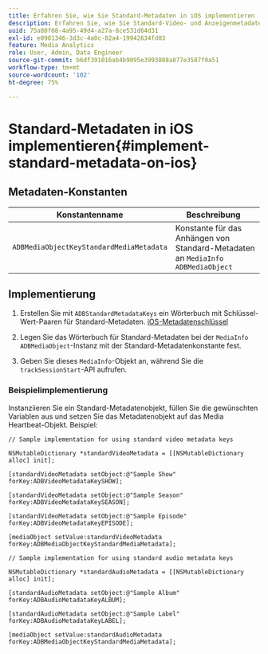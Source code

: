 ```yaml
---
title: Erfahren Sie, wie Sie Standard-Metadaten in iOS implementieren
description: Erfahren Sie, wie Sie Standard-Video- und Anzeigenmetadaten festlegen, die mit Tracking-Aufrufen in iOS gesendet werden.
uuid: 75a80f08-4a95-49d4-a27a-8ce531d64d31
exl-id: e0981346-3d3c-4a0c-82a4-19942634fd03
feature: Media Analytics
role: User, Admin, Data Engineer
source-git-commit: b6df391016ab4b9095e3993808a877e3587f0a51
workflow-type: tm+mt
source-wordcount: '102'
ht-degree: 75%

---
```


# Standard-Metadaten in iOS implementieren{#implement-standard-metadata-on-ios}

## Metadaten-Konstanten

| Konstantenname | Beschreibung   |
|---|---|
| `ADBMediaObjectKeyStandardMediaMetadata` | Konstante für das Anhängen von Standard-Metadaten an `MediaInfo ADBMediaObject` |

## Implementierung

1. Erstellen Sie mit `ADBStandardMetadataKeys` ein Wörterbuch mit Schlüssel-Wert-Paaren für Standard-Metadaten.
   [iOS-Metadatenschlüssel](/help/sdk-implement/track-av-playback/impl-std-metadata/ios-metadata-keys.md)

1. Legen Sie das Wörterbuch für Standard-Metadaten bei der `MediaInfo` `ADBMediaObject`-Instanz mit der Standard-Metadatenkonstante fest.

1. Geben Sie dieses `MediaInfo`-Objekt an, während Sie die `trackSessionStart`-API aufrufen.

### Beispielimplementierung

Instanziieren Sie ein Standard-Metadatenobjekt, füllen Sie die gewünschten Variablen aus und setzen Sie das Metadatenobjekt auf das Media Heartbeat-Objekt. Beispiel:

```
// Sample implementation for using standard video metadata keys 
 
NSMutableDictionary *standardVideoMetadata = [[NSMutableDictionary alloc] init]; 
 
[standardVideoMetadata setObject:@"Sample Show" forKey:ADBVideoMetadataKeySHOW]; 
 
[standardVideoMetadata setObject:@"Sample Season" forKey:ADBVideoMetadataKeySEASON]; 
 
[standardVideoMetadata setObject:@"Sample Episode" forKey:ADBVideoMetadataKeyEPISODE]; 
 
[mediaObject setValue:standardVideoMetadata forKey:ADBMediaObjectKeyStandardMediaMetadata];
```

```
// Sample implementation for using standard audio metadata keys 
 
NSMutableDictionary *standardAudioMetadata = [[NSMutableDictionary alloc] init];  
 
[standardAudioMetadata setObject:@"Sample Album"   forKey:ADBAudioMetadataKeyALBUM];  
 
[standardAudioMetadata setObject:@"Sample Label"   forKey:ADBAudioMetadataKeyLABEL]; 
 
[mediaObject setValue:standardAudioMetadata   forKey:ADBMediaObjectKeyStandardMediaMetadata];
```
